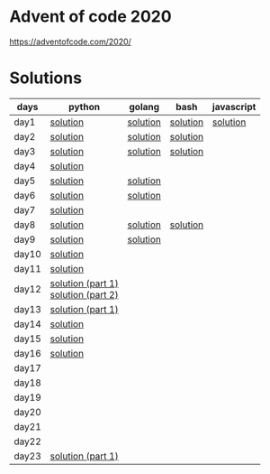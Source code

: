 

# Advent of code 2020

https://adventofcode.com/2020/

# Solutions

| days  | python  |  golang  | bash | javascript  |
|---|---|---|---|---|
| day1  | [solution](https://github.com/skyying/adventOfCode2020/blob/master/src/days/day1/1.py)  | [solution](https://github.com/skyying/adventOfCode2020/blob/master/src/days/day1/1.go)  | [solution](https://github.com/skyying/adventOfCode2020/blob/master/src/days/day1/1.sh) | [solution](https://github.com/skyying/adventOfCode2020/blob/master/src/days/day1/1.js)  |
| day2  | [solution](https://github.com/skyying/adventOfCode2020/blob/master/src/days/day2/1.py)  | [solution](https://github.com/skyying/adventOfCode2020/blob/master/src/days/day2/1.go)  | [solution](https://github.com/skyying/adventOfCode2020/blob/master/src/days/day2/1.sh)   |  |
| day3  | [solution](https://github.com/skyying/adventOfCode2020/blob/master/src/days/day3/1.py)  | [solution](https://github.com/skyying/adventOfCode2020/blob/master/src/days/day3/1.go)  | [solution](https://github.com/skyying/adventOfCode2020/blob/master/src/days/day3/1.sh)  |  |
| day4  | [solution](https://github.com/skyying/adventOfCode2020/blob/master/src/days/day4/1.py)  |   |   |  |
| day5  | [solution](https://github.com/skyying/adventOfCode2020/blob/master/src/days/day5/1.py)  | [solution](https://github.com/skyying/adventOfCode2020/blob/master/src/days/day5/1.go)  |   |  |
| day6  | [solution](https://github.com/skyying/adventOfCode2020/blob/master/src/days/day6/1.py)  | [solution](https://github.com/skyying/adventOfCode2020/blob/master/src/days/day6/1.go)  |   |  |
| day7  | [solution](https://github.com/skyying/adventOfCode2020/blob/master/src/days/day7/1.py)  |   |   |  |
| day8  | [solution](https://github.com/skyying/adventOfCode2020/blob/master/src/days/day8/1.py)  | [solution](https://github.com/skyying/adventOfCode2020/blob/master/src/days/day8/1.go)  | [solution](https://github.com/skyying/adventOfCode2020/blob/master/src/days/day8/1.sh)   |  |
| day9  | [solution](https://github.com/skyying/adventOfCode2020/blob/master/src/days/day9/1.py)  |  [solution](https://github.com/skyying/adventOfCode2020/blob/master/src/days/day9/1.go) |   |  |
| day10 | [solution](https://github.com/skyying/adventOfCode2020/blob/master/src/days/day10/1.py)  |   |   |  |
| day11 | [solution](https://github.com/skyying/adventOfCode2020/blob/master/src/days/day11/1.py)  |   |   |  |
| day12 | [solution (part 1)](https://github.com/skyying/adventOfCode2020/blob/master/src/days/day12/1.py) <br/> [solution (part 2)](https://github.com/skyying/adventOfCode2020/blob/master/src/days/day12/2.py)  |   |   |  |
| day13 | [solution (part 1)](https://github.com/skyying/adventOfCode2020/blob/master/src/days/day13/1.py) |   |   |  |
| day14 | [solution](https://github.com/skyying/adventOfCode2020/blob/master/src/days/day14/1.py) |   |   |  |
| day15 | [solution](https://github.com/skyying/adventOfCode2020/blob/master/src/days/day15/1.py) |   |   |  |
| day16 | [solution](https://github.com/skyying/adventOfCode2020/blob/master/src/days/day16/1.py) |   |   |  |
| day17 |  |   |   |  |
| day18 |  |   |   |  |
| day19 |  |   |   |  |
| day20 |  |   |   |  |
| day21 |  |   |   |  |
| day22 |  |   |   |  |
| day23 | [solution (part 1)](https://github.com/skyying/adventOfCode2020/blob/master/src/days/day23/1.py) |   |   |  |
